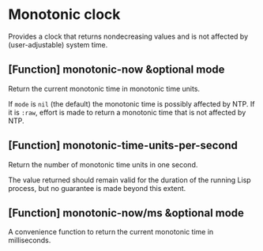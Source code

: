 # Monotonic clock

Provides a clock that returns nondecreasing values and is not affected
by (user-adjustable) system time.

## [Function] monotonic-now &optional mode

Return the current monotonic time in monotonic time units.

If `mode` is `nil` (the default) the monotonic time is possibly
affected by NTP.  If it is `:raw`, effort is made to return a
monotonic time that is not affected by NTP.

## [Function] monotonic-time-units-per-second

Return the number of monotonic time units in one second.

The value returned should remain valid for the duration of the running
Lisp process, but no guarantee is made beyond this extent.

## [Function] monotonic-now/ms &optional mode

A convenience function to return the current monotonic time in
milliseconds.
